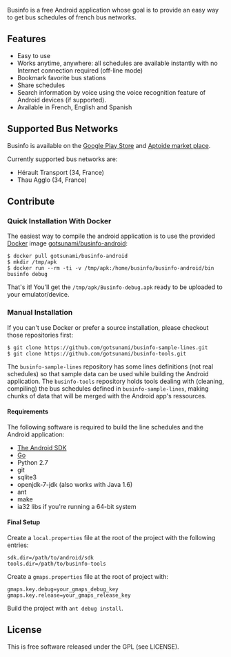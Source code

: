 
Businfo is a free Android application whose goal is to provide an easy way to get bus schedules of french bus networks.

## Features

* Easy to use
* Works anytime, anywhere: all schedules are available instantly with no Internet
  connection required (off-line mode)
* Bookmark favorite bus stations
* Share schedules
* Search information by voice using the voice recognition feature of Android 
  devices (if supported).
* Available in French, English and Spanish

## Supported Bus Networks

Businfo is available on the [Google Play Store](https://play.google.com/store/apps/details?id=com.monnerville.transports.herault) and [Aptoide market place](http://gotsunami.store.aptoide.com/). 

Currently supported bus networks are:

* Hérault Transport (34, France)
* Thau Agglo (34, France)

## Contribute

### Quick Installation With Docker

The easiest way to compile the android application is to use the provided [Docker](http://www.docker.io) image 
[gotsunami/businfo-android](https://registry.hub.docker.com/u/gotsunami/businfo-android/):

    $ docker pull gotsunami/businfo-android
    $ mkdir /tmp/apk
    $ docker run --rm -ti -v /tmp/apk:/home/businfo/businfo-android/bin businfo debug

That's it! You'll get the `/tmp/apk/Businfo-debug.apk` ready to be uploaded to your emulator/device.

### Manual Installation

If you can't use Docker or prefer a source installation, please checkout those repositories first:

    $ git clone https://github.com/gotsunami/businfo-sample-lines.git
    $ git clone https://github.com/gotsunami/businfo-tools.git

The `businfo-sample-lines` repository has some lines definitions (not real schedules) so that sample
data can be used while building the Android application. The `businfo-tools` repository holds tools dealing
with (cleaning, compiling) the bus schedules defined in `businfo-sample-lines`, making chunks of data
that will be merged with the Android app's ressources.

#### Requirements

The following software is required to build the line schedules and the Android application:

* [The Android SDK](http://developer.android.com/sdk/index.html)
* [Go](http://www.golang.org)
* Python 2.7
* git
* sqlite3
* openjdk-7-jdk (also works with Java 1.6)
* ant
* make
* ia32 libs if you're running a 64-bit system

#### Final Setup

Create a `local.properties` file at the root of the project with the following entries:

    sdk.dir=/path/to/android/sdk
    tools.dir=/path/to/businfo-tools

Create a `gmaps.properties` file at the root of project with:

    gmaps.key.debug=your_gmaps_debug_key
    gmaps.key.release=your_gmaps_release_key

Build the project with `ant debug install`.

## License

This is free software released under the GPL (see LICENSE).
